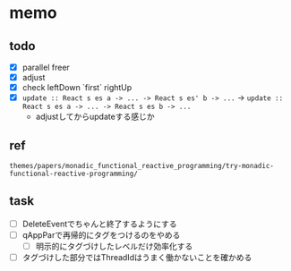 memo
====

todo
----

* [x] parallel freer
* [x] adjust
* [x] check leftDown \`first\` rightUp
* [x] `update :: React s es a -> ... -> React s es' b -> ...` -> `update :: React s es a -> ... -> React s es b -> ...`
	+ adjustしてからupdateする感じか

ref
---

```
themes/papers/monadic_functional_reactive_programming/try-monadic-functional-reactive-programming/
```
task
----

* [ ] DeleteEventでちゃんと終了するようにする
* [ ] qAppParで再帰的にタグをつけるのをやめる
	+ [ ] 明示的にタグづけしたレベルだけ効率化する
* [ ] タグづけした部分ではThreadIdはうまく働かないことを確かめる
